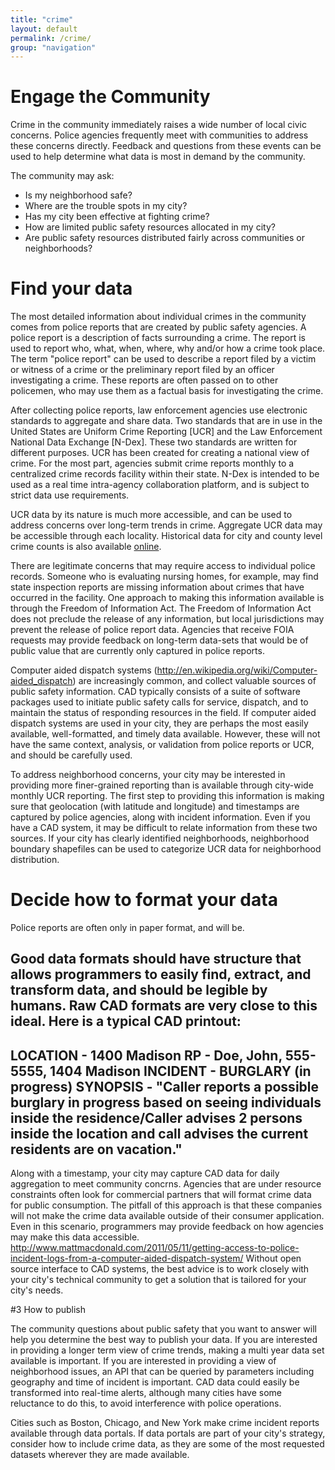 ```yaml
---
title: "crime"
layout: default
permalink: /crime/
group: "navigation"
---
```


# Engage the Community

Crime in the community immediately raises a wide number of local civic concerns. Police agencies frequently meet with communities to address these concerns directly.  Feedback and questions from these events can be used to help determine what data is most in demand by the community.

The community may ask:
* Is my neighborhood safe?
* Where are the trouble spots in my city?
* Has my city been effective at fighting crime?
* How are limited public safety resources allocated in my city?
* Are public safety resources distributed fairly across communities or neighborhoods?

# Find your data

The most detailed information about individual crimes in the community comes from police reports that are created by public safety agencies.  A police report is a description of facts surrounding a crime. The report is used to report who, what, when, where, why and/or how a crime took place. The term "police report" can be used to describe a report filed by a victim or witness of a crime or the preliminary report filed by an officer investigating a crime. These reports are often passed on to other policemen, who may use them as a factual basis for investigating the crime. 

After collecting police reports, law enforcement agencies use electronic standards to aggregate and share data.  Two standards that are in use in the United States are Uniform Crime Reporting [UCR] and the Law Enforcement National Data Exchange [N-Dex].  These two standards are written for different purposes.  UCR has been created for creating a national view of crime.  For the most part, agencies submit crime reports monthly to a centralized crime records facility within their state. N-Dex is intended to be used as a real time intra-agency collaboration platform, and is subject to strict data use requirements. 

UCR data by its nature is much more accessible, and can be used to address concerns over long-term trends in crime. Aggregate UCR data may be accessible through each locality.  Historical data for city and county level crime counts is also available [online](http://www.bjs.gov/ucrdata/). 

There are legitimate concerns that may require access to individual police records.  Someone who is evaluating nursing homes, for example, may find state inspection reports are missing information about crimes that have occurred in the facility.  One approach to making this information available is through the Freedom of Information Act. The Freedom of Information Act does not preclude the release of any information, but local jurisdictions may prevent the release of police report data.  Agencies that receive FOIA requests may provide feedback on long-term data-sets that would be of public value that are currently only captured in police reports.

Computer aided dispatch systems (http://en.wikipedia.org/wiki/Computer-aided_dispatch) are increasingly common, and collect valuable sources of public safety information.  CAD typically consists of a suite of software packages used to initiate public safety calls for service, dispatch, and to maintain the status of responding resources in the field. If computer aided dispatch systems are used in your city, they are perhaps the most easily available, well-formatted, and timely data available.  However, these will not have the same context, analysis, or validation from police reports or UCR, and should be carefully used.

To address neighborhood concerns, your city may be interested in providing more finer-grained reporting than is available through city-wide monthly UCR reporting.  The first step to providing this information is making sure that geolocation (with latitude and longitude) and timestamps are captured by police agencies, along with incident information.  Even if you have a CAD system, it may be difficult to relate information from these two sources.   If your city has clearly identified neighborhoods, neighborhood boundary shapefiles can be used to categorize UCR data for neighborhood distribution.

# Decide how to format your data

Police reports are often only in paper format, and will be.

Good data formats should have structure that allows programmers to easily find, extract, and transform data, and should be legible by humans.  Raw CAD formats are very close to this ideal.
Here is a typical CAD printout:
-----------------------------------
LOCATION - 1400 Madison
RP       - Doe, John, 555-5555, 1404 Madison
INCIDENT - BURGLARY (in progress)
SYNOPSIS - "Caller reports a possible burglary in progress based on seeing individuals 
inside the residence/Caller advises 2 persons inside the location and call advises 
the current residents are on vacation."
-----------------------------------

Along with a timestamp, your city may capture CAD data for daily aggregation to meet community concrns.  Agencies that are under resource constraints often look for commercial partners that will format crime data for public consumption.  The pitfall of this approach is that these companies will not make the crime data available outside of their consumer application.  Even in this scenario, programmers may provide feedback on how agencies may make this data accessible.  http://www.mattmacdonald.com/2011/05/11/getting-access-to-police-incident-logs-from-a-computer-aided-dispatch-system/  Without open source interface to CAD systems, the best advice is to work closely with your city's technical community to get a solution that is tailored for your city's needs.

#3 How to publish

The community questions about public safety that you want to answer will help you determine the best way to publish your data. If you are interested in providing a longer term view of crime trends, making a multi year data set available is important.  If you are interested in providing a view of neighborhood issues, an API that can be queried by parameters including geography and time of incident is important.  CAD data could easily be transformed into real-time alerts, although many cities have some reluctance to do this, to avoid interference with police operations.

Cities such as Boston, Chicago, and New York make crime incident reports available through data portals.  If data portals are part of your city's strategy, consider how to include crime data, as they are some of the most requested datasets wherever they are made available.




